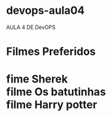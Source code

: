 # devops-aula04
AULA 4 DE DevOPS
<h1> Filmes Preferidos <h1>
  fime Sherek <br>
  filme Os batutinhas <br>
  filme Harry potter <br>
